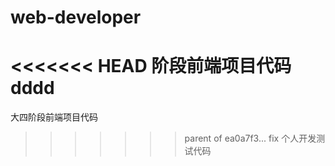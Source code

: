 # web-developer
<<<<<<< HEAD
阶段前端项目代码dddd
=======
大四阶段前端项目代码
>>>>>>> parent of ea0a7f3... fix
个人开发测试代码
